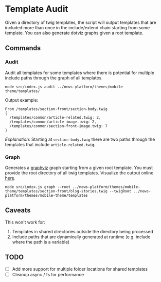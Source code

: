 
# Template Audit

Given a directory of twig templates, the script will output templates that are included more than once in the include/extend chain starting from some template. You can also generate dotviz graphs given a root template.

## Commands

### Audit

Audit all templates for some templates where there is potential for multiple include paths through the graph of all templates.

```
node src/index.js audit ../news-platform/themes/mobile-theme/templates/
```

Output example:
```
From /templates/section-front/section-body.twig
{
  /templates/common/article-related.twig: 2,
  /templates/common/article-image.twig: 2,
  /templates/common/section-front-image.twig: 7
}
```

_Explanation_: Starting at `section-body.twig` there are two paths through the templates that include `article-related.twig`. 


### Graph

Generates a [graphviz](https://graphviz.org/) graph starting from a given root template. You must provide the root directory of all twig templates. Visualize the output online [here](http://viz-js.com/).

```
node src/index.js graph --root ../news-platform/themes/mobile-theme/templates/section-front/blog-stories.twig --twigRoot ../news-platform/themes/mobile-theme/templates
```

## Caveats

This won't work for:
1) Templates in shared directories outside the directory being processed
2) Include paths that are dynamically generated at runtime (e.g. include where the path is a variable)

## TODO
- [ ] Add more support for multiple folder locations for shared templates
- [ ] Cleanup async / fs for performance
